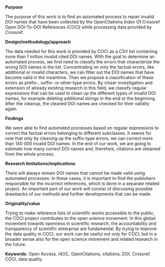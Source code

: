 **Purpose** 

The purpose of this work is to find an automated process to repair invalid DOI names that have been collected by the OpenCitations Index Of Crossref Open DOI-To-DOI References (COCI) while processing data provided by Crossref. 

**Design/methodology/approach** 

The data needed for this work is provided by COCI as a CSV list containing more than 1 million invalid cited DOI names. With the goal to determine an automated process, we first need to classify the errors that characterize the wrong DOI names in the list. Concentrating on only the factual errors, like additional or invalid characters, we can filter out the DOI names that have become valid in the meantime. Then we propose a classification of these errors as prefix-, suffix- or other-type errors. By closer investigation and extension of already existing research in this field, we classify regular expressions that can be used to clean up the different types of invalid DOI names, for example deleting additional strings in the end or the beginning. After the cleanup, the cleaned DOI names are checked for their validity again. 

**Findings** 

We were able to find automated processes based on regular expressions to correct the factual errors belonging to different subclasses. It seems for now that only by cleaning up the suffix-type errors, we can correct more than 140 000 invalid DOI names. In the end of our work, we are going to estimate how many correct DOI names and, therefore, citations are obtained from the whole process. 

**Research limitations/implications** 

There will always remain DOI names that cannot be made valid using automated processes. In these cases, it is important to find the publishers responsible for the incorrect references, which is done in a separate related project. An important part of our work will consist of discussing possible drawbacks of our methods and further developments that can be made. 

**Originality/value** 

Trying to make reference lists of scientific works accessible to the public, the COCI project contributes to the open science movement. In this global movement towards openness in scientific research, the accountability and transparency of scientific enterprise are fundamental. By trying to improve the data quality in COCI, our work can be useful not only for COCI, but in a broader sense also for the open science movement and related research in the future. 

**Keywords**: Open Access, I4OC, OpenCitations, citations, DOI, Crossref, COCI, data quality
